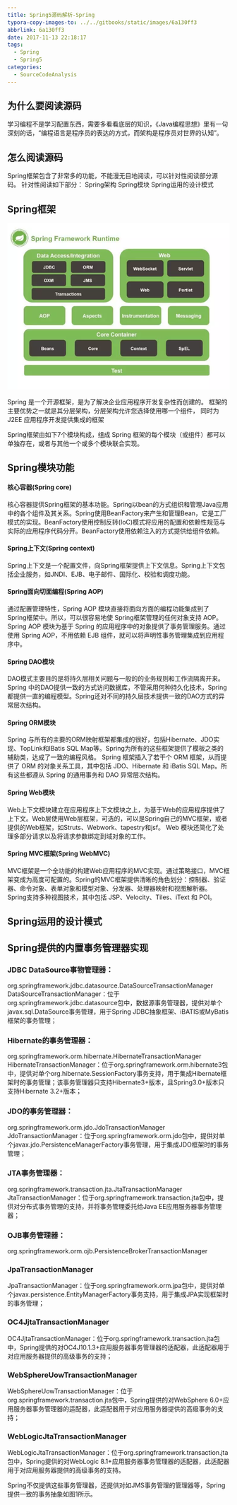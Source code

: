 ```yaml
---
title: Spring5源码解析-Spring
typora-copy-images-to: ../../gitbooks/static/images/6a130ff3
abbrlink: 6a130ff3
date: 2017-11-13 22:18:17
tags:
  - Spring
  - Spring5
categories:
  - SourceCodeAnalysis
---
```


## 为什么要阅读源码

学习编程不是学习配置东西，需要多看看底层的知识，《Java编程思想》里有一句深刻的话，“编程语言是程序员的表达的方式，而架构是程序员对世界的认知”。 

## 怎么阅读源码

Spring框架包含了非常多的功能，不能漫无目地阅读，可以针对性阅读部分源码。
针对性阅读如下部分：
Spring架构
Spring模块
Spring运用的设计模式

## Spring框架

![img](../../gitbooks/static/images/6a130ff3/7445574-6c604b7559a79729.webp)

Spring 是一个开源框架，是为了解决企业应用程序开发复杂性而创建的。
框架的主要优势之一就是其分层架构，分层架构允许您选择使用哪一个组件，
同时为 J2EE 应用程序开发提供集成的框架

Spring框架由如下7个模块构成，组成 Spring 框架的每个模块（或组件）都可以单独存在，或者与其他一个或多个模块联合实现。

## Spring模块功能

#### 核心容器(Spring core)

核心容器提供Spring框架的基本功能。Spring以bean的方式组织和管理Java应用中的各个组件及其关系。Spring使用BeanFactory来产生和管理Bean，它是工厂模式的实现。BeanFactory使用控制反转(IoC)模式将应用的配置和依赖性规范与实际的应用程序代码分开。BeanFactory使用依赖注入的方式提供给组件依赖。

#### Spring上下文(Spring context)

Spring上下文是一个配置文件，向Spring框架提供上下文信息。Spring上下文包括企业服务，如JNDI、EJB、电子邮件、国际化、校验和调度功能。

#### Spring面向切面编程(Spring AOP)

通过配置管理特性，Spring AOP 模块直接将面向方面的编程功能集成到了 Spring框架中。所以，可以很容易地使 Spring框架管理的任何对象支持 AOP。Spring AOP 模块为基于 Spring 的应用程序中的对象提供了事务管理服务。通过使用 Spring AOP，不用依赖 EJB 组件，就可以将声明性事务管理集成到应用程序中。

#### Spring DAO模块

DAO模式主要目的是将持久层相关问题与一般的的业务规则和工作流隔离开来。Spring 中的DAO提供一致的方式访问数据库，不管采用何种持久化技术，Spring都提供一直的编程模型。Spring还对不同的持久层技术提供一致的DAO方式的异常层次结构。

#### Spring ORM模块

Spring 与所有的主要的ORM映射框架都集成的很好，包括Hibernate、JDO实现、TopLink和IBatis SQL Map等。Spring为所有的这些框架提供了模板之类的辅助类，达成了一致的编程风格。
Spring 框架插入了若干个 ORM 框架，从而提供了 ORM 的对象关系工具，其中包括 JDO、Hibernate 和 iBatis SQL Map。所有这些都遵从 Spring 的通用事务和 DAO 异常层次结构。

#### Spring Web模块

Web上下文模块建立在应用程序上下文模块之上，为基于Web的应用程序提供了上下文。Web层使用Web层框架，可选的，可以是Spring自己的MVC框架，或者提供的Web框架，如Struts、Webwork、tapestry和jsf。
Web 模块还简化了处理多部分请求以及将请求参数绑定到域对象的工作。

#### Spring MVC框架(Spring WebMVC)

MVC框架是一个全功能的构建Web应用程序的MVC实现。通过策略接口，MVC框架变成为高度可配置的。Spring的MVC框架提供清晰的角色划分：控制器、验证器、命令对象、表单对象和模型对象、分发器、处理器映射和视图解析器。Spring支持多种视图技术，其中包括 JSP、Velocity、Tiles、iText 和 POI。

## Spring运用的设计模式

## Spring提供的内置事务管理器实现

### JDBC DataSource事物管理器：
org.springframework.jdbc.datasource.DataSourceTransactionManager
DataSourceTransactionManager：位于org.springframework.jdbc.datasource包中，数据源事务管理器，提供对单个javax.sql.DataSource事务管理，用于Spring JDBC抽象框架、iBATIS或MyBatis框架的事务管理；
### Hibernate的事务管理器：
org.springframework.orm.hibernate.HibernateTransactionManager
HibernateTransactionManager：位于org.springframework.orm.hibernate3包中，提供对单个org.hibernate.SessionFactory事务支持，用于集成Hibernate框架时的事务管理；该事务管理器只支持Hibernate3+版本，且Spring3.0+版本只支持Hibernate 3.2+版本；
### JDO的事务管理器：
org.springframework.orm.jdo.JdoTransactionManager
JdoTransactionManager：位于org.springframework.orm.jdo包中，提供对单个javax.jdo.PersistenceManagerFactory事务管理，用于集成JDO框架时的事务管理；
### JTA事务管理器：
org.springframework.transaction.jta.JtaTransactionManager
JtaTransactionManager：位于org.springframework.transaction.jta包中，提供对分布式事务管理的支持，并将事务管理委托给Java EE应用服务器事务管理器；
### OJB事务管理器：
org.springframework.orm.ojb.PersistenceBrokerTransactionManager

### JpaTransactionManager
JpaTransactionManager：位于org.springframework.orm.jpa包中，提供对单个javax.persistence.EntityManagerFactory事务支持，用于集成JPA实现框架时的事务管理；
### OC4JjtaTransactionManager
OC4JjtaTransactionManager：位于org.springframework.transaction.jta包中，Spring提供的对OC4J10.1.3+应用服务器事务管理器的适配器，此适配器用于对应用服务器提供的高级事务的支持；
### WebSphereUowTransactionManager
WebSphereUowTransactionManager：位于org.springframework.transaction.jta包中，Spring提供的对WebSphere 6.0+应用服务器事务管理器的适配器，此适配器用于对应用服务器提供的高级事务的支持；
### WebLogicJtaTransactionManager
WebLogicJtaTransactionManager：位于org.springframework.transaction.jta包中，Spring提供的对WebLogic 8.1+应用服务器事务管理器的适配器，此适配器用于对应用服务器提供的高级事务的支持。

Spring不仅提供这些事务管理器，还提供对如JMS事务管理的管理器等，Spring提供一致的事务抽象如图1所示。



